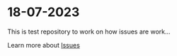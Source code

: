 # 18-07-2023

This is test repository to work on how issues are work... 

Learn more about [Issues](https://docs.github.com/en/issues/tracking-your-work-with-issues/about-issues)

